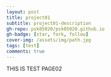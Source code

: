 ```yaml
---
layout: post
title: project01
subtitle: project01-description
gh-repo: psk05020/psk05020.github.io
gh-badge: [star, fork, follow]
cover-img: /assets/img/path.jpg
tags: [test]
comments: true
---
```


THIS IS TEST PAGE02
